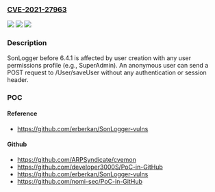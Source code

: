 ### [CVE-2021-27963](https://cve.mitre.org/cgi-bin/cvename.cgi?name=CVE-2021-27963)
![](https://img.shields.io/static/v1?label=Product&message=n%2Fa&color=blue)
![](https://img.shields.io/static/v1?label=Version&message=n%2Fa&color=blue)
![](https://img.shields.io/static/v1?label=Vulnerability&message=n%2Fa&color=brighgreen)

### Description

SonLogger before 6.4.1 is affected by user creation with any user permissions profile (e.g., SuperAdmin). An anonymous user can send a POST request to /User/saveUser without any authentication or session header.

### POC

#### Reference
- https://github.com/erberkan/SonLogger-vulns

#### Github
- https://github.com/ARPSyndicate/cvemon
- https://github.com/developer3000S/PoC-in-GitHub
- https://github.com/erberkan/SonLogger-vulns
- https://github.com/nomi-sec/PoC-in-GitHub

